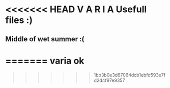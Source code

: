 <<<<<<< HEAD
  V A R I A
  Usefull files :)
=======================
Middle of wet summer :(
-----------------------
=======
varia
ok
===================
>>>>>>> 1bb3b0e3d67064dcb1ebfd593e7fd2d4f97e9357
